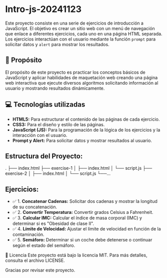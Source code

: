 # **Intro-js-20241123**

Este proyecto consiste en una serie de ejercicios de introducción a JavaScript. El objetivo es crear un sitio web con un menú de navegación que enlace a diferentes ejercicios, cada uno en una página HTML separada. Los ejercicios interactúan con el usuario mediante la función `prompt` para solicitar datos y `alert` para mostrar los resultados.

## 🚀 **Propósito**

El propósito de este proyecto es practicar los conceptos básicos de JavaScript y aplicar habilidades de maquetación web creando una página web interactiva que ejecute diversos algoritmos solicitando información al usuario y mostrando resultados dinámicamente.

## 💻 **Tecnologías utilizadas**

- **HTML5:** Para estructurar el contenido de las páginas de cada ejercicio.
- **CSS3:** Para el diseño y estilo de las páginas.
- **JavaScript (JS):** Para la programación de la lógica de los ejercicios y la interacción con el usuario.
- **Prompt y Alert:** Para solicitar datos y mostrar resultados al usuario.

## **Estructura del Proyecto:**

.
├── index.html
├── exercise-1
│   ├── index.html
│   └── script.js
├── exercise-2
│   ├── index.html
│   └── script.js
└──...

## **Ejercicios:**

- ✅ 1. **Concatenar Cadenas:** Solicitar dos cadenas y mostrar la longitud de su concatenación.
- ✅ 2. **Convertir Temperatura:** Convertir grados Celsius a Fahrenheit.
- ✅ 3. **Calcular IMC:** Calcular el índice de masa corporal (IMC) y determinar si es "Obesidad de clase II".
- ✅ 4. **Límite de Velocidad:** Ajustar el límite de velocidad en función de la contaminación.
- ✅ 5. **Semáforo:** Determinar si un coche debe detenerse o continuar según el estado del semáforo.



📜 Licencia Este proyecto está bajo la licencia MIT. Para más detalles, consulta el archivo LICENSE.

Gracias por revisar este proyecto.